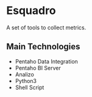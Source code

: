 # Esquadro
A set of tools to collect metrics.

## Main Technologies
<ul>
  <li>Pentaho Data Integration</li>
  <li>Pentaho BI Server</li>
  <li>Analizo</li>
  <li>Python3</li>
  <li>Shell Script</li>
</ul>

